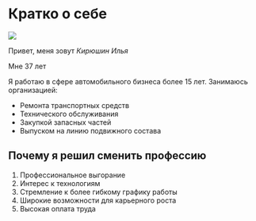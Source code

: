 # Кратко о себе



 ![](https://s625vla.storage.yandex.net/rdisk/934666d6a4f77664e028fe15c9dab4a217c0001048b994dca4eb20854bac03dc/688e9d1a/yHDwszZgcGZG0-OBJtK_vdrzyb5NcIYDdWBZyjMNb3Wk4aNrLaFpphEb2BO4cplRrw6rKI5UUUfR8WGgue5hjQ==?uid=849291339&filename=234.png&disposition=inline&hash=&limit=0&content_type=image%2Fjpeg&owner_uid=849291339&fsize=371331&hid=9d0d411e1af167ade4bb84a6492a58cc&media_type=image&tknv=v3&etag=e45f294ccca4e72bee984f3a8bd446b2&ts=63b6a1cadfa80&s=3e969aa243e1d451f9ebcd59647541dee77b47468cbb04477c4e338e281b6b7c&pb=U2FsdGVkX1_cFa_r-X8ZePlGsMsFMS-dbqBZUUdF_FW49La7gwSjtkMjZq3TZdw_iTtFALRlak2nI4L5wVqREZQV1a7Rbst1h669kYY6NWM)

Привет, меня зовут _Кирюшин Илья_

Мне 37 лет

Я работаю в сфере автомобильного бизнеса более 15 лет. Занимаюсь организацией:
- Ремонта транспортных средств
- Технического обслуживания
- Закупкой запасных частей
- Выпуском на линию подвижного состава

## Почему я решил сменить профессию

1.	Профессиональное выгорание
2. 	Интерес к технологиям
3.	Стремление к более гибкому графику работы
4.	Широкие возможности для карьерного роста 
5.	Высокая оплата труда

